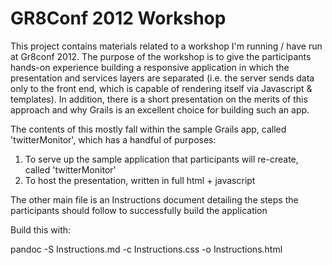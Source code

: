GR8Conf 2012 Workshop
=======

This project contains materials related to a workshop I'm running / have run at Gr8conf 2012. The purpose of the workshop is to give the participants hands-on experience building a responsive application in which the presentation and services layers are separated (i.e. the server sends data only to the front end, which is capable of rendering itself via Javascript & templates). In addition, there is a short presentation on the merits of this approach and why Grails is an excellent choice for building such an app.

The contents of this mostly fall within the sample Grails app, called 'twitterMonitor', which has a handful of purposes:

1.	To serve up the sample application that participants will re-create, called 'twitterMonitor' 
2.	To host the presentation, written in full html + javascript 

The other main file is an Instructions document detailing the steps the participants should follow to successfully build the application

Build this with:

pandoc -S Instructions.md -c Instructions.css -o Instructions.html